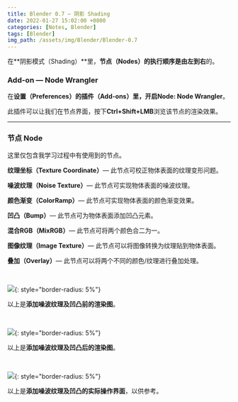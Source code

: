 ```yaml
---
title: Blender 0.7 — 阴影 Shading
date: 2022-01-27 15:02:00 +0800
categories: [Notes, Blender]
tags: [Blender]
img_path: /assets/img/Blender/Blender-0.7
---
```


在**阴影模式（Shading）**里，**节点（Nodes）**的执行顺序是**由左到右**的。

### **Add-on — Node Wrangler**

在**设置（Preferences）**的**插件（Add-ons）**里，开启**Node: Node Wrangler**。

此插件可以让我们在节点界面，按下**Ctrl+Shift+LMB**浏览该节点的渲染效果。

---

### **节点 Node**

这里仅包含我学习过程中有使用到的节点。

**纹理坐标（Texture Coordinate）**— 此节点可校正物体表面的纹理变形问题。

**噪波纹理（Noise Texture）**— 此节点可实现物体表面的噪波纹理。

**颜色渐变（ColorRamp）**— 此节点可实现物体表面的颜色渐变效果。

**凹凸（Bump）**— 此节点可为物体表面添加凹凸元素。

**混合RGB（MixRGB）**— 此节点可将两个颜色合二为一。

**图像纹理（Image Texture）**— 此节点可以将图像转换为纹理贴到物体表面。

**叠加（Overlay）**— 此节点可以将两个不同的颜色/纹理进行叠加处理。

<br>

![](before-noise-texture.png){: style="border-radius: 5%"}

以上是**添加噪波纹理及凹凸前的渲染图**。

<br>

![](after-noise-texture.png){: style="border-radius: 5%"}

以上是**添加噪波纹理及凹凸后的渲染图**。

<br>

![](screenshot-1.png){: style="border-radius: 5%"}

以上是**添加噪波纹理及凹凸的实际操作界面**，以供参考。
